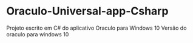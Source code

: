 # Oraculo-Universal-app-Csharp
Projeto escrito em C# do aplicativo Oraculo para Windows 10
Versão do oraculo para windows 10
